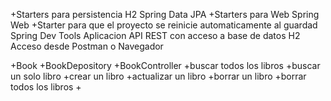 +Starters para persistencia
H2
Spring Data JPA
+Starters para Web
Spring Web
+Starter para que el proyecto se reinicie automaticamente al guardad
Spring Dev Tools
Aplicacion API REST con acceso a base de datos H2
Acceso desde Postman o Navegador

+Book
+BookDepository
+BookController
    +buscar todos los libros
    +buscar un solo libro
    +crear un libro
    +actualizar un libro
    +borrar un libro
    +borrar todos los libros
+
